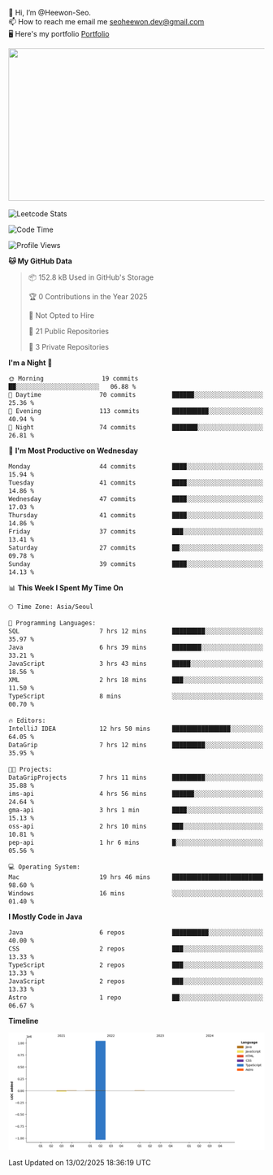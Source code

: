 👋 Hi, I’m @Heewon-Seo.  
📫 How to reach me email me seoheewon.dev@gmail.com   
🖥 Here's my portfolio [Portfolio](https://haileynotes.notion.site/HEEWON-SEO-f98fe97412ee4a6a94fd24fe6832f84c)

<a href="https://github.com/devxb/gitanimals">
<img
  src="https://render.gitanimals.org/farms/Heewon-Seo"
  width="600"
  height="300"
/>
</a>

![Leetcode Stats](https://leetcode.card.workers.dev/?username=Heewon-Seo)

 <!--START_SECTION:waka-->
![Code Time](http://img.shields.io/badge/Code%20Time-1%2C849%20hrs%2034%20mins-blue)

![Profile Views](http://img.shields.io/badge/Profile%20Views-1-blue)

**🐱 My GitHub Data** 

> 📦 152.8 kB Used in GitHub's Storage 
 > 
> 🏆 0 Contributions in the Year 2025
 > 
> 🚫 Not Opted to Hire
 > 
> 📜 21 Public Repositories 
 > 
> 🔑 3 Private Repositories 
 > 
**I'm a Night 🦉** 

```text
🌞 Morning                19 commits          ██░░░░░░░░░░░░░░░░░░░░░░░   06.88 % 
🌆 Daytime                70 commits          ██████░░░░░░░░░░░░░░░░░░░   25.36 % 
🌃 Evening                113 commits         ██████████░░░░░░░░░░░░░░░   40.94 % 
🌙 Night                  74 commits          ███████░░░░░░░░░░░░░░░░░░   26.81 % 
```
📅 **I'm Most Productive on Wednesday** 

```text
Monday                   44 commits          ████░░░░░░░░░░░░░░░░░░░░░   15.94 % 
Tuesday                  41 commits          ████░░░░░░░░░░░░░░░░░░░░░   14.86 % 
Wednesday                47 commits          ████░░░░░░░░░░░░░░░░░░░░░   17.03 % 
Thursday                 41 commits          ████░░░░░░░░░░░░░░░░░░░░░   14.86 % 
Friday                   37 commits          ███░░░░░░░░░░░░░░░░░░░░░░   13.41 % 
Saturday                 27 commits          ██░░░░░░░░░░░░░░░░░░░░░░░   09.78 % 
Sunday                   39 commits          ████░░░░░░░░░░░░░░░░░░░░░   14.13 % 
```


📊 **This Week I Spent My Time On** 

```text
🕑︎ Time Zone: Asia/Seoul

💬 Programming Languages: 
SQL                      7 hrs 12 mins       █████████░░░░░░░░░░░░░░░░   35.97 % 
Java                     6 hrs 39 mins       ████████░░░░░░░░░░░░░░░░░   33.21 % 
JavaScript               3 hrs 43 mins       █████░░░░░░░░░░░░░░░░░░░░   18.56 % 
XML                      2 hrs 18 mins       ███░░░░░░░░░░░░░░░░░░░░░░   11.50 % 
TypeScript               8 mins              ░░░░░░░░░░░░░░░░░░░░░░░░░   00.70 % 

🔥 Editors: 
IntelliJ IDEA            12 hrs 50 mins      ████████████████░░░░░░░░░   64.05 % 
DataGrip                 7 hrs 12 mins       █████████░░░░░░░░░░░░░░░░   35.95 % 

🐱‍💻 Projects: 
DataGripProjects         7 hrs 11 mins       █████████░░░░░░░░░░░░░░░░   35.88 % 
ims-api                  4 hrs 56 mins       ██████░░░░░░░░░░░░░░░░░░░   24.64 % 
gma-api                  3 hrs 1 min         ████░░░░░░░░░░░░░░░░░░░░░   15.13 % 
oss-api                  2 hrs 10 mins       ███░░░░░░░░░░░░░░░░░░░░░░   10.81 % 
pep-api                  1 hr 6 mins         █░░░░░░░░░░░░░░░░░░░░░░░░   05.56 % 

💻 Operating System: 
Mac                      19 hrs 46 mins      █████████████████████████   98.60 % 
Windows                  16 mins             ░░░░░░░░░░░░░░░░░░░░░░░░░   01.40 % 
```

**I Mostly Code in Java** 

```text
Java                     6 repos             ██████████░░░░░░░░░░░░░░░   40.00 % 
CSS                      2 repos             ███░░░░░░░░░░░░░░░░░░░░░░   13.33 % 
TypeScript               2 repos             ███░░░░░░░░░░░░░░░░░░░░░░   13.33 % 
JavaScript               2 repos             ███░░░░░░░░░░░░░░░░░░░░░░   13.33 % 
Astro                    1 repo              ██░░░░░░░░░░░░░░░░░░░░░░░   06.67 % 
```



**Timeline**

![Lines of Code chart](https://raw.githubusercontent.com/Heewon-Seo/Heewon-Seo/main/assets/bar_graph.png)


 Last Updated on 13/02/2025 18:36:19 UTC
<!--END_SECTION:waka-->

